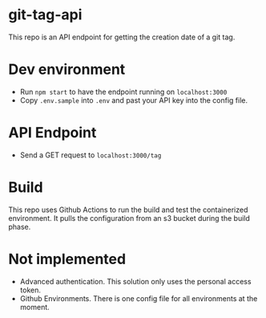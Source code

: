 # git-tag-api
This repo is an API endpoint for getting the creation date of a git tag.

# Dev environment
 - Run `npm start` to have the endpoint running on `localhost:3000`
 - Copy `.env.sample` into `.env` and past your API key into the config file.

# API Endpoint
 - Send a GET request to `localhost:3000/tag`

# Build
This repo uses Github Actions to run the build and test the containerized environment.
It pulls the configuration from an s3 bucket during the build phase. 

# Not implemented
 - Advanced authentication. This solution only uses the personal access token.
 - Github Environments. There is one config file for all environments at the moment.
